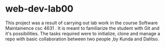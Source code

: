 # web-dev-lab00

This project was a result of carrying out lab work in the course Software Maintainence csc 4631 . It is meant to familiarize the student with Git and it's possibilities. The tasks required were to initialize, clone and manage a repo with basic collaboration between two people ,by Kunda and Dalitso.

